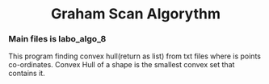 <h1><center>Graham Scan Algorythm</center></h1>

<h3>Main files is labo_algo_8</h3>
This program finding convex hull(return as list) from txt files where is points co-ordinates.
Convex Hull of a shape is the smallest convex set that contains it.
